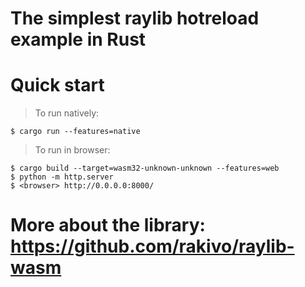 # The simplest raylib hotreload example in Rust

# Quick start
> To run natively:
```console
$ cargo run --features=native
```

> To run in browser:
```console
$ cargo build --target=wasm32-unknown-unknown --features=web
$ python -m http.server
$ <browser> http://0.0.0.0:8000/
```

# More about the library: <https://github.com/rakivo/raylib-wasm>
